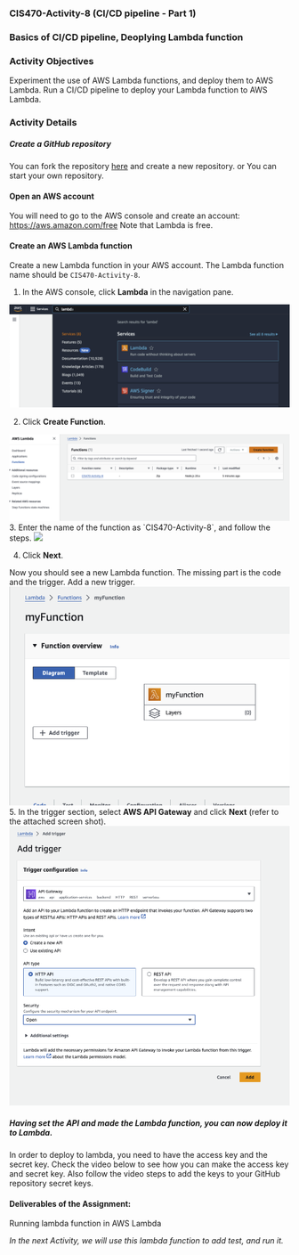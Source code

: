 ### CIS470-Activity-8 (CI/CD pipeline - Part 1)

### Basics of CI/CD pipeline, Deoplying Lambda function

### Activity Objectives

Experiment the use of AWS Lambda functions, and deploy them to AWS Lambda.
Run a CI/CD pipeline to deploy your Lambda function to AWS Lambda.



### Activity Details

##### Create a GitHub repository
You can fork the repository [here](https://github.com/umassd-dataviz/CIS470-Activity-8) and create a new repository. or You can start your own repository.

#### Open an AWS account
You will need to go to the AWS console and create an account: https://aws.amazon.com/free
Note that Lambda  is free.

#### Create an AWS Lambda function
Create a new Lambda function in your AWS account. The Lambda function name should be `CIS470-Activity-8`.
1. In the AWS console, click **Lambda** in the navigation pane.

<img src="./imgs/Lambda1.png">

2. Click **Create Function**.
<img src="./imgs/Lambda2.png">
3. Enter the name of the function as `CIS470-Activity-8`, and follow the steps.
<img src="./imgs/Lambda3.pn"g>

4. Click **Next**.

Now you should see a new Lambda function. The missing part is the code and the trigger.
Add a new trigger.
<img src="./imgs/Lambda4.png">
5. In the trigger section, select **AWS API Gateway** and click **Next** (refer to the attached screen shot).
<img src="./imgs/Lambda5.png">

##### Having set the API and made the Lambda function, you can now deploy it to Lambda.
In order to deploy to lambda, you need to  have the access key and the secret key.
Check the video below to see how you can make the access key and secret key. Also follow the video steps to add the keys to your GitHub repository secret keys.



#### Deliverables of the Assignment:

Running lambda function in AWS Lambda

<i> In the next Activity, we will use this lambda function to add test, and run it. </i>

